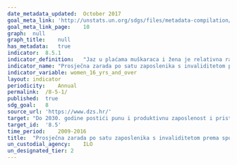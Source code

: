 ```yaml
---	
date_metadata_updated:	October 2017
goal_meta_link:	'http://unstats.un.org/sdgs/files/metadata-compilation/Metadata-Goal-8.pdf'
goal_meta_link_page:	10
graph:	null
graph_title:	null
has_metadata:	true
indicator:	8.5.1
indicator_definition:	"Jaz u plaćama muškaraca i žena je relativna razlika prosječnih zarada po satu muškaraca i žena. Izračunava se kao razlika između bruto prosječne zarade po satu muškaraca i bruto prosječne zarade po satu žena izraženo kao postotak od bruto prosječne zarade po satu muškaraca. Zarada se odnosi na redovitu naknadu primljenu od poslodavaca, u novcu i naturi, a uključuje izravne plaće za obavljeni rad, naknadu plaće za vrijeme koje se nije radilo (npr. plaćeni godišnji odmor), kao i bonuse i nagrade koje se primaju redovito. Isključuje socijalne doprinose koje plaća poslodavac, dodatne isplate na teret poslodavca namijenjene socijalnoj sigurnosti zaposlenih, otpremnine za umirovljenje i otpremnine za trajni višak radnika."
indicator_name:	"Prosječna zarada po satu zaposlenika s invaliditetom prema spolu, zanimanju i starosti"
indicator_variable:	women_16_yrs_and_over
layout:	indicator
periodicity:	Annual
permalink:	/8-5-1/
published:	true
sdg_goal:	8
source_url:	'https://www.dzs.hr/'
target:	"Do 2030. godine postići punu i produktivnu zaposlenost i pristojan rad za sve žene i muškarce, uključujući i mlade osobe i osobe s invaliditetom, te jednaku plaću za rad jednake vrijednosti."
target_id:	'8.5'
time_period:	2009-2016
title:	"Prosječna zarada po satu zaposlenika s invaliditetom prema spolu, zanimanju i starosti"
un_custodial_agency:	ILO
un_designated_tier:	2
---	
```


